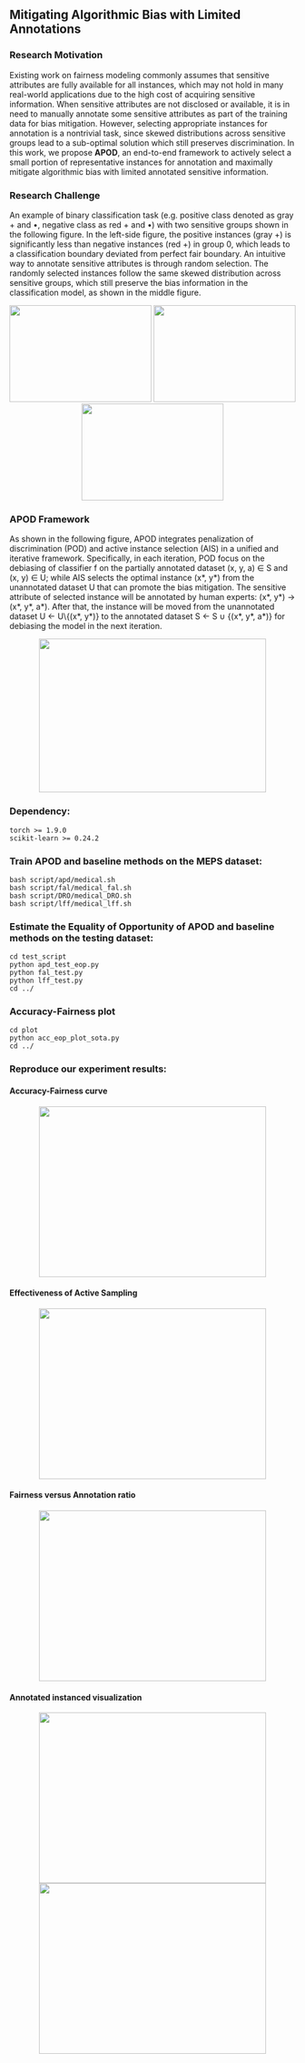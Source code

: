 ## Mitigating Algorithmic Bias with Limited Annotations

### Research Motivation

Existing work on fairness modeling commonly assumes that sensitive attributes are fully available for all instances, which may not hold in many real-world applications due to the high cost of acquiring sensitive information. 
When sensitive attributes are not disclosed or available, it is in need to manually annotate some sensitive attributes as part of the training data for bias mitigation.
However, selecting appropriate instances for annotation is a nontrivial task, since skewed distributions across sensitive groups lead to a sub-optimal solution which still preserves discrimination. 
In this work, we propose **APOD**, an end-to-end framework to actively select a small portion of representative instances for annotation and maximally mitigate algorithmic bias with limited annotated sensitive information. 

### Research Challenge

An example of binary classification task (e.g. positive class denoted as gray + and •, negative class as red + and •) with two sensitive groups shown in the following figure.
In the left-side figure, the positive instances (gray +) is significantly less than negative instances (red +) in group 0, which leads to a classification boundary deviated from perfect fair boundary.
An intuitive way to annotate sensitive attributes is through random selection. 
The randomly selected instances follow the same skewed distribution across sensitive groups, which still preserve the bias information in the classification model, as shown in the middle figure.

<div align=center>
<img width="250" height="170" src="https://github.com/guanchuwang/APOD-fairness/blob/main/figure/unfair_classification-cropped.png">
<img width="250" height="170" src="https://github.com/guanchuwang/APOD-fairness/blob/main/figure/RS_debias-cropped.png">
<img width="250" height="170" src="https://github.com/guanchuwang/APOD-fairness/blob/main/figure/Global_optimal_debias.png">
</div>

### APOD Framework

As shown in the following figure, APOD integrates penalization of discrimination (POD) and active instance selection (AIS) in a unified and iterative framework.
Specifically, in each iteration, POD focus on the debiasing of classifier f on the partially annotated dataset (x, y, a) ∈ S and (x, y) ∈ U; 
while AIS selects the optimal instance (x*, y*)
from the unannotated dataset U that can promote the bias mitigation.
The sensitive attribute of selected instance will be annotated by human experts: (x*, y*) → (x*, y*, a*).
After that, the instance will be moved from the unannotated dataset U ← U\\{(x*, y*)} to the annotated dataset S ← S ∪ {(x*, y*, a*)} for debiasing the model in the next iteration.


<div align=center>
<img width="400" height="270" src="https://github.com/guanchuwang/APOD-fairness/blob/main/figure/active_fairness-cropped.png">
</div>


### Dependency:
````angular2html
torch >= 1.9.0
scikit-learn >= 0.24.2
````

### Train APOD and baseline methods on the MEPS dataset:
````angular2html
bash script/apd/medical.sh
bash script/fal/medical_fal.sh
bash script/DRO/medical_DRO.sh
bash script/lff/medical_lff.sh
````

### Estimate the Equality of Opportunity of APOD and baseline methods on the testing dataset:
````angular2html
cd test_script
python apd_test_eop.py
python fal_test.py
python lff_test.py
cd ../
````

### Accuracy-Fairness plot
````angular2html
cd plot
python acc_eop_plot_sota.py
cd ../
````

### Reproduce our experiment results:

#### Accuracy-Fairness curve  
<div align=center>
<img width="400" height="300" src="https://anonymous.4open.science/r/APOD-fairness-4C02/figure/ACC_vs_EOP_medical_SOTA.png">
</div>

#### Effectiveness of Active Sampling
<div align=center>
<img width="400" height="300" src="https://anonymous.4open.science/r/APOD-fairness-4C02/figure/ACC_vs_EOP_medical_AL.png">
</div>

#### Fairness versus Annotation ratio
<div align=center>
<img width="400" height="300" src="https://anonymous.4open.science/r/APOD-fairness-4C02/figure/EO_vs_label_medical.png">
</div>

#### Annotated instanced visualization
<div align=center>
<img width="400" height="300" src="https://anonymous.4open.science/r/APOD-fairness-4C02/figure/apd_labelset_show_Y.png">
<img width="400" height="300" src="https://anonymous.4open.science/r/APOD-fairness-4C02/figure/apd_labelset_show_Z.png">
</div>

